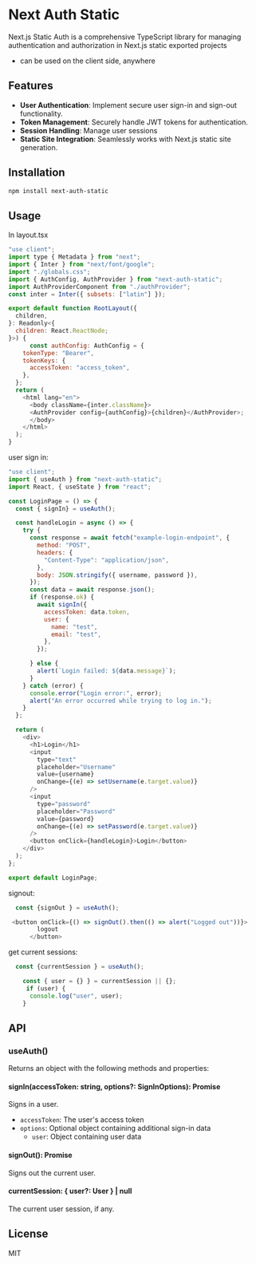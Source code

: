 # Next Auth Static
Next.js Static Auth is a comprehensive TypeScript library for managing authentication and authorization in Next.js static exported projects

- can be used on the client side, anywhere
## Features

- **User Authentication**: Implement secure user sign-in and sign-out functionality.
- **Token Management**: Securely handle JWT tokens for authentication.
- **Session Handling**: Manage user sessions
- **Static Site Integration**: Seamlessly works with Next.js static site generation.

## Installation

```bash
npm install next-auth-static
```


## Usage

In layout.tsx

```js
"use client";
import type { Metadata } from "next";
import { Inter } from "next/font/google";
import "./globals.css";
import { AuthConfig, AuthProvider } from "next-auth-static";
import AuthProviderComponent from "./authProvider";
const inter = Inter({ subsets: ["latin"] });

export default function RootLayout({
  children,
}: Readonly<{
  children: React.ReactNode;
}>) {
      const authConfig: AuthConfig = {
    tokenType: "Bearer",
    tokenKeys: {
      accessToken: "access_token",
    },
  };
  return (
    <html lang="en">
      <body className={inter.className}>
      <AuthProvider config={authConfig}>{children}</AuthProvider>;
      </body>
    </html>
  );
}

```

user sign in:

```js
"use client";
import { useAuth } from "next-auth-static";
import React, { useState } from "react";

const LoginPage = () => {
  const { signIn} = useAuth();

  const handleLogin = async () => {
    try {
      const response = await fetch("example-login-endpoint", {
        method: "POST",
        headers: {
          "Content-Type": "application/json",
        },
        body: JSON.stringify({ username, password }),
      });
      const data = await response.json();
      if (response.ok) {
        await signIn({
          accessToken: data.token,
          user: {
            name: "test",
            email: "test",
          },
        });

      } else {
        alert(`Login failed: ${data.message}`);
      }
    } catch (error) {
      console.error("Login error:", error);
      alert("An error occurred while trying to log in.");
    }
  };

  return (
    <div>
      <h1>Login</h1>
      <input
        type="text"
        placeholder="Username"
        value={username}
        onChange={(e) => setUsername(e.target.value)}
      />
      <input
        type="password"
        placeholder="Password"
        value={password}
        onChange={(e) => setPassword(e.target.value)}
      />
      <button onClick={handleLogin}>Login</button>
    </div>
  );
};

export default LoginPage;

```

signout:

```js
  const {signOut } = useAuth();

 <button onClick={() => signOut().then(() => alert("Logged out"))}>
        logout
      </button>
```

get current sessions:

```js
  const {currentSession } = useAuth();

    const { user = {} } = currentSession || {};
     if (user) {
      console.log("user", user);
    }
```



## API

### useAuth()

Returns an object with the following methods and properties:

#### signIn(accessToken: string, options?: SignInOptions): Promise<void>

Signs in a user.

- `accessToken`: The user's access token
- `options`: Optional object containing additional sign-in data
  - `user`: Object containing user data

#### signOut(): Promise<void>

Signs out the current user.

#### currentSession: { user?: User } | null

The current user session, if any.
## License

MIT
